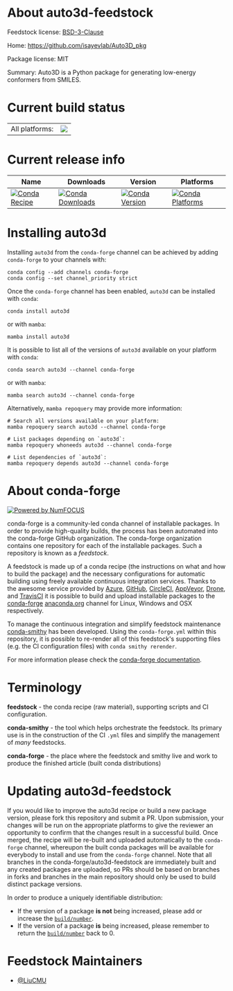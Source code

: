 About auto3d-feedstock
======================

Feedstock license: [BSD-3-Clause](https://github.com/conda-forge/auto3d-feedstock/blob/main/LICENSE.txt)

Home: https://github.com/isayevlab/Auto3D_pkg

Package license: MIT

Summary: Auto3D is a Python package for generating low-energy conformers from SMILES.

Current build status
====================


<table><tr><td>All platforms:</td>
    <td>
      <a href="https://dev.azure.com/conda-forge/feedstock-builds/_build/latest?definitionId=17924&branchName=main">
        <img src="https://dev.azure.com/conda-forge/feedstock-builds/_apis/build/status/auto3d-feedstock?branchName=main">
      </a>
    </td>
  </tr>
</table>

Current release info
====================

| Name | Downloads | Version | Platforms |
| --- | --- | --- | --- |
| [![Conda Recipe](https://img.shields.io/badge/recipe-auto3d-green.svg)](https://anaconda.org/conda-forge/auto3d) | [![Conda Downloads](https://img.shields.io/conda/dn/conda-forge/auto3d.svg)](https://anaconda.org/conda-forge/auto3d) | [![Conda Version](https://img.shields.io/conda/vn/conda-forge/auto3d.svg)](https://anaconda.org/conda-forge/auto3d) | [![Conda Platforms](https://img.shields.io/conda/pn/conda-forge/auto3d.svg)](https://anaconda.org/conda-forge/auto3d) |

Installing auto3d
=================

Installing `auto3d` from the `conda-forge` channel can be achieved by adding `conda-forge` to your channels with:

```
conda config --add channels conda-forge
conda config --set channel_priority strict
```

Once the `conda-forge` channel has been enabled, `auto3d` can be installed with `conda`:

```
conda install auto3d
```

or with `mamba`:

```
mamba install auto3d
```

It is possible to list all of the versions of `auto3d` available on your platform with `conda`:

```
conda search auto3d --channel conda-forge
```

or with `mamba`:

```
mamba search auto3d --channel conda-forge
```

Alternatively, `mamba repoquery` may provide more information:

```
# Search all versions available on your platform:
mamba repoquery search auto3d --channel conda-forge

# List packages depending on `auto3d`:
mamba repoquery whoneeds auto3d --channel conda-forge

# List dependencies of `auto3d`:
mamba repoquery depends auto3d --channel conda-forge
```


About conda-forge
=================

[![Powered by
NumFOCUS](https://img.shields.io/badge/powered%20by-NumFOCUS-orange.svg?style=flat&colorA=E1523D&colorB=007D8A)](https://numfocus.org)

conda-forge is a community-led conda channel of installable packages.
In order to provide high-quality builds, the process has been automated into the
conda-forge GitHub organization. The conda-forge organization contains one repository
for each of the installable packages. Such a repository is known as a *feedstock*.

A feedstock is made up of a conda recipe (the instructions on what and how to build
the package) and the necessary configurations for automatic building using freely
available continuous integration services. Thanks to the awesome service provided by
[Azure](https://azure.microsoft.com/en-us/services/devops/), [GitHub](https://github.com/),
[CircleCI](https://circleci.com/), [AppVeyor](https://www.appveyor.com/),
[Drone](https://cloud.drone.io/welcome), and [TravisCI](https://travis-ci.com/)
it is possible to build and upload installable packages to the
[conda-forge](https://anaconda.org/conda-forge) [anaconda.org](https://anaconda.org/)
channel for Linux, Windows and OSX respectively.

To manage the continuous integration and simplify feedstock maintenance
[conda-smithy](https://github.com/conda-forge/conda-smithy) has been developed.
Using the ``conda-forge.yml`` within this repository, it is possible to re-render all of
this feedstock's supporting files (e.g. the CI configuration files) with ``conda smithy rerender``.

For more information please check the [conda-forge documentation](https://conda-forge.org/docs/).

Terminology
===========

**feedstock** - the conda recipe (raw material), supporting scripts and CI configuration.

**conda-smithy** - the tool which helps orchestrate the feedstock.
                   Its primary use is in the construction of the CI ``.yml`` files
                   and simplify the management of *many* feedstocks.

**conda-forge** - the place where the feedstock and smithy live and work to
                  produce the finished article (built conda distributions)


Updating auto3d-feedstock
=========================

If you would like to improve the auto3d recipe or build a new
package version, please fork this repository and submit a PR. Upon submission,
your changes will be run on the appropriate platforms to give the reviewer an
opportunity to confirm that the changes result in a successful build. Once
merged, the recipe will be re-built and uploaded automatically to the
`conda-forge` channel, whereupon the built conda packages will be available for
everybody to install and use from the `conda-forge` channel.
Note that all branches in the conda-forge/auto3d-feedstock are
immediately built and any created packages are uploaded, so PRs should be based
on branches in forks and branches in the main repository should only be used to
build distinct package versions.

In order to produce a uniquely identifiable distribution:
 * If the version of a package **is not** being increased, please add or increase
   the [``build/number``](https://docs.conda.io/projects/conda-build/en/latest/resources/define-metadata.html#build-number-and-string).
 * If the version of a package **is** being increased, please remember to return
   the [``build/number``](https://docs.conda.io/projects/conda-build/en/latest/resources/define-metadata.html#build-number-and-string)
   back to 0.

Feedstock Maintainers
=====================

* [@LiuCMU](https://github.com/LiuCMU/)

